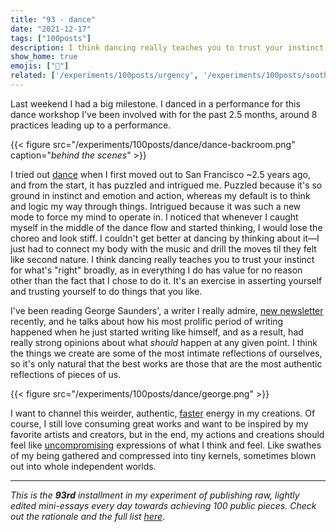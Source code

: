 ```yaml
---
title: "93 - dance"
date: "2021-12-17"
tags: ["100posts"]
description: I think dancing really teaches you to trust your instinct for what's "right" broadly, as in everything I do has value for no reason other than the fact that I chose to do it. It's an exercise in asserting yourself and trusting yourself to do things that you like.
show_home: true
emojis: ["🕺"]
related: ['/experiments/100posts/urgency', '/experiments/100posts/soothing-fire', '/experiments/100posts/dancing-through-life']
---
```

Last weekend I had a big milestone. I danced in a performance for this dance workshop I've been involved with for the past 2.5 months, around 8 practices leading up to a performance. 

{{< figure src="/experiments/100posts/dance/dance-backroom.png" caption="*behind the scenes*" >}}

I tried out [dance](/experiments/100posts/dancing-through-life) when I first moved out to San Francisco ~2.5 years ago, and from the start, it has puzzled and intrigued me. Puzzled because it's so ground in instinct and emotion and action, whereas my default is to think and logic my way through things. Intrigued because it was such a new mode to force my mind to operate in. I noticed that whenever I caught myself in the middle of the dance flow and started thinking, I would lose the choreo and look stiff. I couldn't get better at dancing by thinking about it—I just had to connect my body with the music and drill the moves til they felt like second nature. I think dancing really teaches you to trust your instinct for what's "right" broadly, as in everything I do has value for no reason other than the fact that I chose to do it. It's an exercise in asserting yourself and trusting yourself to do things that you like.

I've been reading George Saunders', a writer I really admire, [new newsletter](https://georgesaunders.substack.com/) recently, and he talks about how his most prolific period of writing happened when he just started writing like himself, and as a result, had really strong opinions about what _should_ happen at any given point. I think the things we create are some of the most intimate reflections of ourselves, so it's only natural that the best works are those that are the most authentic reflections of pieces of us.

{{< figure src="/experiments/100posts/dance/george.png" >}}

I want to channel this weirder, authentic, [faster](/experiments/100posts/urgency) energy in my creations. Of course, I still love consuming great works and want to be inspired by my favorite artists and creators, but in the end, my actions and creations should feel like [uncompromising](/experiments/100posts/soothing-fire) expressions of what I think and feel. Like swathes of my being gathered and compressed into tiny kernels, sometimes blown out into whole independent worlds. 

---
*This is the **93rd** installment in my experiment of publishing raw, lightly edited mini-essays every day towards achieving 100 public pieces. Check out the rationale and the full list [here](/experiments/100posts/)*.
